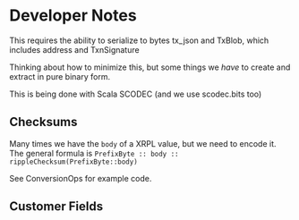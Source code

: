 # Developer Notes



This requires the ability to serialize to bytes tx_json and TxBlob, which includes address and TxnSignature

Thinking about how to minimize this, but some things we *have* to create and extract in pure binary form.

This is being done with Scala SCODEC (and we use scodec.bits too)

## Checksums

Many times we have the `body` of a XRPL value, but we need to encode it. The general formula
is  ```PrefixByte :: body :: rippleChecksum(PrefixByte::body)```

See ConversionOps for example code. 


## Customer Fields 

### 
